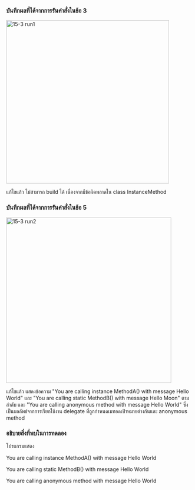 ### บันทึกผลที่ได้จากการรันคำสั่งในข้อ 3
<img width="442" alt="15-3 run1" src="https://github.com/kanoksiriboonkam/03376836-OOP-2566-Lab-15/assets/144196048/853740c9-a6cc-4167-84cc-d092b719f62b">

แก้ไขแล้ว ไม่สามารถ build ได้ เนื่องจากมีข้อผิดพลาดใน class InstanceMethod

### บันทึกผลที่ได้จากการรันคำสั่งในข้อ 5
<img width="448" alt="15-3 run2" src="https://github.com/kanoksiriboonkam/03376836-OOP-2566-Lab-15/assets/144196048/d2b98095-6a08-449a-8053-ece4b2fa08c4">

แก้ไขแล้ว แสดงข้อความ "You are calling instance MethodA() with message Hello World" และ "You are calling static MethodB() with message Hello Moon" ตามลำดับ และ "You are calling anonymous method with message Hello World" ซึ่งเป็นผลลัพธ์จากการเรียกใช้งาน delegate ที่ถูกกำหนดเมทอดเป้าหมายต่างกันและ anonymous method

### อธิบายสิ่งที่พบในการทดลอง
โปรแกรมแสดง

You are calling instance MethodA() with message Hello World

You are calling static MethodB() with message Hello World

You are calling anonymous method with message Hello World
